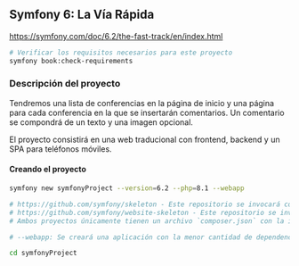 ## Symfony 6: La Vía Rápida
https://symfony.com/doc/6.2/the-fast-track/en/index.html

```bash
# Verificar los requisitos necesarios para este proyecto
symfony book:check-requirements
```
### Descripción del proyecto
Tendremos una lista de conferencias en la página de inicio y una página para cada conferencia en la que se insertarán comentarios. Un comentario se compondrá de un texto y una imagen opcional.

El proyecto consistirá en una web traducional con frontend, backend y un SPA para teléfonos móviles.

#### Creando el proyecto
```bash
symfony new symfonyProject --version=6.2 --php=8.1 --webapp

# https://github.com/symfony/skeleton - Este repositorio se invocará con `symfony new` creando un proyecto básico.
# https://github.com/symfony/website-skeleton - Este repositorio se invocará con `symfony new --full` creando un proyecto completo.
# Ambos proyectos únicamente tienen un archivo `composer.json` con la información de los paquetes que serán instalados. 

# --webapp: Se creará una aplicación con la menor cantidad de dependencias posibles. Contiene la mayoría de paquetes de Symfony necesarios, incluidos Symfony Messenger y PostgreSQL a través de Doctrine.

cd symfonyProject
```






